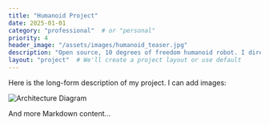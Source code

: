 ```yaml
---
title: "Humanoid Project"
date: 2025-01-01
category: "professional"  # or "personal"
priority: 4
header_image: "/assets/images/humanoid_teaser.jpg"
description: "Open source, 10 degrees of freedom humanoid robot. I directed design of electrical and control systems."
layout: "project"  # We'll create a project layout or use default
---
```

Here is the long-form description of my project. I can add images:

![Architecture Diagram](/assets/images/deep-learning-diagram.png)

And more Markdown content...
